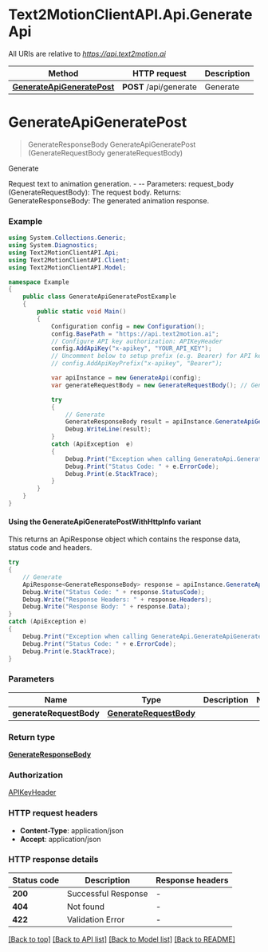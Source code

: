 # Text2MotionClientAPI.Api.GenerateApi

All URIs are relative to *https://api.text2motion.ai*

| Method | HTTP request | Description |
|--------|--------------|-------------|
| [**GenerateApiGeneratePost**](GenerateApi.md#generateapigeneratepost) | **POST** /api/generate | Generate |

<a id="generateapigeneratepost"></a>
# **GenerateApiGeneratePost**
> GenerateResponseBody GenerateApiGeneratePost (GenerateRequestBody generateRequestBody)

Generate

Request text to animation generation. - -- Parameters:     request_body (GenerateRequestBody): The request body.  Returns:     GenerateResponseBody: The generated animation response.

### Example
```csharp
using System.Collections.Generic;
using System.Diagnostics;
using Text2MotionClientAPI.Api;
using Text2MotionClientAPI.Client;
using Text2MotionClientAPI.Model;

namespace Example
{
    public class GenerateApiGeneratePostExample
    {
        public static void Main()
        {
            Configuration config = new Configuration();
            config.BasePath = "https://api.text2motion.ai";
            // Configure API key authorization: APIKeyHeader
            config.AddApiKey("x-apikey", "YOUR_API_KEY");
            // Uncomment below to setup prefix (e.g. Bearer) for API key, if needed
            // config.AddApiKeyPrefix("x-apikey", "Bearer");

            var apiInstance = new GenerateApi(config);
            var generateRequestBody = new GenerateRequestBody(); // GenerateRequestBody | 

            try
            {
                // Generate
                GenerateResponseBody result = apiInstance.GenerateApiGeneratePost(generateRequestBody);
                Debug.WriteLine(result);
            }
            catch (ApiException  e)
            {
                Debug.Print("Exception when calling GenerateApi.GenerateApiGeneratePost: " + e.Message);
                Debug.Print("Status Code: " + e.ErrorCode);
                Debug.Print(e.StackTrace);
            }
        }
    }
}
```

#### Using the GenerateApiGeneratePostWithHttpInfo variant
This returns an ApiResponse object which contains the response data, status code and headers.

```csharp
try
{
    // Generate
    ApiResponse<GenerateResponseBody> response = apiInstance.GenerateApiGeneratePostWithHttpInfo(generateRequestBody);
    Debug.Write("Status Code: " + response.StatusCode);
    Debug.Write("Response Headers: " + response.Headers);
    Debug.Write("Response Body: " + response.Data);
}
catch (ApiException e)
{
    Debug.Print("Exception when calling GenerateApi.GenerateApiGeneratePostWithHttpInfo: " + e.Message);
    Debug.Print("Status Code: " + e.ErrorCode);
    Debug.Print(e.StackTrace);
}
```

### Parameters

| Name | Type | Description | Notes |
|------|------|-------------|-------|
| **generateRequestBody** | [**GenerateRequestBody**](GenerateRequestBody.md) |  |  |

### Return type

[**GenerateResponseBody**](GenerateResponseBody.md)

### Authorization

[APIKeyHeader](../README.md#APIKeyHeader)

### HTTP request headers

 - **Content-Type**: application/json
 - **Accept**: application/json


### HTTP response details
| Status code | Description | Response headers |
|-------------|-------------|------------------|
| **200** | Successful Response |  -  |
| **404** | Not found |  -  |
| **422** | Validation Error |  -  |

[[Back to top]](#) [[Back to API list]](../README.md#documentation-for-api-endpoints) [[Back to Model list]](../README.md#documentation-for-models) [[Back to README]](../README.md)

